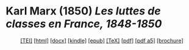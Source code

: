 # Karl Marx (1850)  <em>Les luttes de classes en France, 1848-1850</em> 

<header> <a target="_blank" title="Source XML/TEI" class="mime48 tei" href="https://hurlus.github.io/tei/marx1850_france-lutte-classes.xml">[TEI]</a>  <a target="_blank" title="HTML une page" class="mime48 html" href="https://hurlus.github.io/marx1850_france-lutte-classes/marx1850_france-lutte-classes.html">[html]</a>  <a target="_blank" title="Bureautique (LibreOffice, MS.Word)" class="mime48 docx" href="https://hurlus.github.io/marx1850_france-lutte-classes/marx1850_france-lutte-classes.docx">[docx]</a>  <a target="_blank" title="Amazon.kindle" class="mime48 mobi" href="https://hurlus.github.io/marx1850_france-lutte-classes/marx1850_france-lutte-classes.mobi">[kindle]</a>  <a target="_blank" title="EPUB, pour liseuses et téléphones" class="mime48 epub" href="https://hurlus.github.io/marx1850_france-lutte-classes/marx1850_france-lutte-classes.epub">[epub]</a>  <a target="_blank" title="LaTeX" class="mime48 tex" href="https://hurlus.github.io/marx1850_france-lutte-classes/marx1850_france-lutte-classes.tex">[TeX]</a>  <a target="_blank" title="PDF à imprimer, A4 2 colonnes" class="mime48 pdf" href="https://hurlus.github.io/marx1850_france-lutte-classes/marx1850_france-lutte-classes.pdf">[pdf]</a>  <a target="_blank" title="PDF à lire, A5 une colonne" class="mime48 a5" href="https://hurlus.github.io/marx1850_france-lutte-classes/marx1850_france-lutte-classes_a5.pdf">[pdf a5]</a>  <a target="_blank" title="Brochure à agrafer, pdf imposé pour imprimante recto/verso" class="mime48 brochure" href="https://hurlus.github.io/marx1850_france-lutte-classes/marx1850_france-lutte-classes_brochure.pdf">[brochure]</a> </header>
